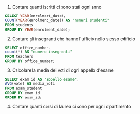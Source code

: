1. Contare quanti iscritti ci sono stati ogni anno

```sql
SELECT YEAR(enrolment_date),
COUNT(YEAR(enrolment_date)) AS "numeri studenti"
FROM students
GROUP BY YEAR(enrolment_date);
```

2. Contare gli insegnanti che hanno l'ufficio nello stesso edificio

```sql
SELECT office_number,
count(*) AS "numero insegnanti"
FROM teachers
GROUP BY office_number;
```

3. Calcolare la media dei voti di ogni appello d'esame

```sql
SELECT exam_id AS "appello esame",
AVG(vote) AS media_voti
FROM exam_student
GROUP BY exam_id
ORDER BY exam_id;
```

4. Contare quanti corsi di laurea ci sono per ogni dipartimento

```sql

```
